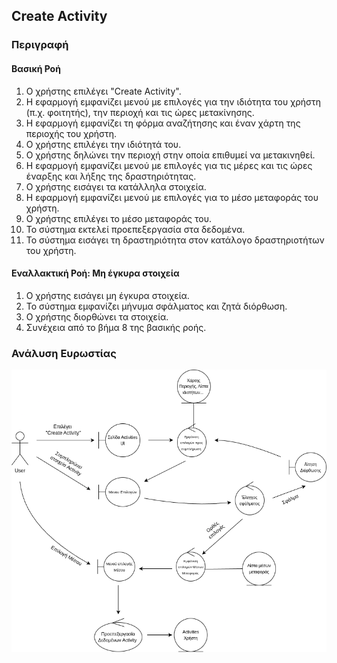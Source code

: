 ## Create Activity

### Περιγραφή

#### Βασική Ροή

1. Ο χρήστης επιλέγει "Create Activity".
2. Η εφαρμογή εμφανίζει μενού με επιλογές για την ιδιότητα του χρήστη (π.χ. φοιτητής), την περιοχή και τις ώρες μετακίνησης.
3. Η εφαρμογή εμφανίζει τη φόρμα αναζήτησης και έναν χάρτη της περιοχής του χρήστη.
4. Ο χρήστης επιλέγει την ιδιότητά του.
5. Ο χρήστης δηλώνει την περιοχή στην οποία επιθυμεί να μετακινηθεί.
6. Η εφαρμογή εμφανίζει μενού με επιλογές για τις μέρες και τις ώρες έναρξης και λήξης της δραστηριότητας.
7. Ο χρήστης εισάγει τα κατάλληλα στοιχεία.
8. Η εφαρμογή εμφανίζει μενού με επιλογές για το μέσο μεταφοράς του χρήστη.
9. Ο χρήστης επιλέγει το μέσο μεταφοράς του.
10. Το σύστημα εκτελεί προεπεξεργασία στα δεδομένα.
11. Το σύστημα εισάγει τη δραστηριότητα στον κατάλογο δραστηριοτήτων του χρήστη.

#### Εναλλακτική Ροή: Μη έγκυρα στοιχεία

1. Ο χρήστης εισάγει μη έγκυρα στοιχεία.
2. Το σύστημα εμφανίζει μήνυμα σφάλματος και ζητά διόρθωση.
3. Ο χρήστης διορθώνει τα στοιχεία.
4. Συνέχεια από το βήμα 8 της βασικής ροής.

### Ανάλυση Ευρωστίας

![image](./create-activity-robustness.drawio.png)
